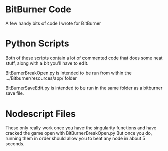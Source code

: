 # BitBurner Code
A few handy bits of code I wrote for BitBurner

# Python Scripts

Both of these scripts contain a lot of commented code that does some neat stuff, along with a bit you'll have to edit.

BitBurnerBreakOpen.py is intended to be run from within the .../Bitburner/resources/app/ folder

BitBurnerSaveEdit.py is intended to be run in the same folder as a bitburner save file.

# Nodescript Files

These only really work once you have the singularity functions and have cracked the game open with BitBurnerBreakOpen.py
But once you do, running them in order should allow you to beat any node in about 5 seconds.
